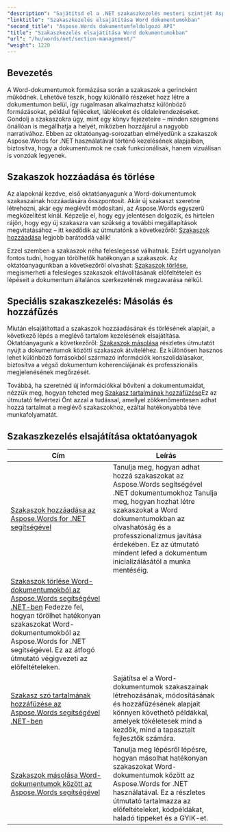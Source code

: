 ```yaml
---
"description": "Sajátítsd el a .NET szakaszkezelés mesteri szintjét Aspose.Words oktatóanyagainkkal. Tanuld meg, hogyan adhatsz hozzá, törölhetsz, másolhatsz és fűzhetsz hozzá szakaszokat zökkenőmentesen Word dokumentumokban."
"linktitle": "Szakaszkezelés elsajátítása Word dokumentumokban"
"second_title": "Aspose.Words dokumentumfeldolgozó API"
"title": "Szakaszkezelés elsajátítása Word dokumentumokban"
"url": "/hu/words/net/section-management/"
"weight": 1220
---
```


## Bevezetés

A Word-dokumentumok formázása során a szakaszok a gerincként működnek. Lehetővé teszik, hogy különálló részeket hozz létre a dokumentumon belül, így rugalmasan alkalmazhatsz különböző formázásokat, például fejléceket, lábléceket és oldalelrendezéseket. Gondolj a szakaszokra úgy, mint egy könyv fejezeteire – minden szegmens önállóan is megállhatja a helyét, miközben hozzájárul a nagyobb narratívához. Ebben az oktatóanyag-sorozatban elmélyedünk a szakaszok Aspose.Words for .NET használatával történő kezelésének alapjaiban, biztosítva, hogy a dokumentumok ne csak funkcionálisak, hanem vizuálisan is vonzóak legyenek.

## Szakaszok hozzáadása és törlése

Az alapoknál kezdve, első oktatóanyagunk a Word-dokumentumok szakaszainak hozzáadására összpontosít. Akár új szakaszt szeretne létrehozni, akár egy meglévőt módosítani, az Aspose.Words egyszerű megközelítést kínál. Képzelje el, hogy egy jelentésen dolgozik, és hirtelen rájön, hogy egy új szakaszra van szükség a további megállapítások megvitatásához – itt kezdődik az útmutatónk a következőről: [Szakaszok hozzáadása](./adding-sections/) legjobb barátoddá válik! 

Ezzel szemben a szakaszok néha feleslegessé válhatnak. Ezért ugyanolyan fontos tudni, hogyan törölhetők hatékonyan a szakaszok. Az oktatóanyagunkban a következőről olvashat: [Szakaszok törlése](./delete-sections-word-document/), megismerheti a felesleges szakaszok eltávolításának előfeltételeit és lépéseit a dokumentum általános szerkezetének megzavarása nélkül. 

## Speciális szakaszkezelés: Másolás és hozzáfűzés

Miután elsajátítottad a szakaszok hozzáadásának és törlésének alapjait, a következő lépés a meglévő tartalom kezelésének elsajátítása. Oktatóanyagunk a következőről: [Szakaszok másolása](./copy-sections-word-documents/) részletes útmutatót nyújt a dokumentumok közötti szakaszok átviteléhez. Ez különösen hasznos lehet különböző forrásokból származó információk konszolidálásakor, biztosítva a végső dokumentum koherenciájának és professzionális megjelenésének megőrzését. 

Továbbá, ha szeretnéd új információkkal bővíteni a dokumentumaidat, nézzük meg, hogyan teheted meg [Szakasz tartalmának hozzáfűzése](./append-section-word-content/)Ez az útmutató felvértezi Önt azzal a tudással, amellyel zökkenőmentesen adhat hozzá tartalmat a meglévő szakaszokhoz, ezáltal hatékonyabbá téve munkafolyamatát.

 ## Szakaszkezelés elsajátítása oktatóanyagok
| Cím | Leírás |
| --- | --- |
| [Szakaszok hozzáadása az Aspose.Words for .NET segítségével](./adding-sections/) | Tanulja meg, hogyan adhat hozzá szakaszokat az Aspose.Words segítségével .NET dokumentumokhoz Tanulja meg, hogyan hozhat létre szakaszokat a Word dokumentumokban az olvashatóság és a professzionalizmus javítása érdekében. Ez az útmutató mindent lefed a dokumentum inicializálásától a munka mentéséig. |
| [Szakaszok törlése Word-dokumentumokból az Aspose.Words segítségével .NET-ben](./delete-sections-word-document/) Fedezze fel, hogyan törölhet hatékonyan szakaszokat Word-dokumentumokból az Aspose.Words for .NET segítségével. Ez az átfogó útmutató végigvezeti az előfeltételeken. |
| [Szakasz szó tartalmának hozzáfűzése az Aspose.Words segítségével .NET-ben](./append-section-word-content/) | Sajátítsa el a Word-dokumentumok szakaszainak létrehozásának, módosításának és hozzáfűzésének alapjait könnyen követhető példákkal, amelyek tökéletesek mind a kezdők, mind a tapasztalt fejlesztők számára. |
| [Szakaszok másolása Word-dokumentumok között az Aspose.Words segítségével](./copy-sections-word-documents/) | Tanulja meg lépésről lépésre, hogyan másolhat hatékonyan szakaszokat Word-dokumentumok között az Aspose.Words for .NET használatával. Ez a részletes útmutató tartalmazza az előfeltételeket, kódpéldákat, haladó tippeket és a GYIK-et. |